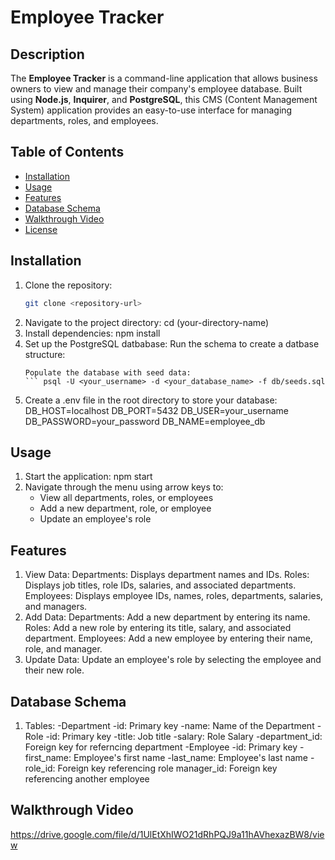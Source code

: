 # Employee Tracker

## Description

The **Employee Tracker** is a command-line application that allows business owners to view and manage their company's employee database. Built using **Node.js**, **Inquirer**, and **PostgreSQL**, this CMS (Content Management System) application provides an easy-to-use interface for managing departments, roles, and employees.

## Table of Contents
- [Installation](#installation)
- [Usage](#usage)
- [Features](#features)
- [Database Schema](#database-schema)
- [Walkthrough Video](#walkthrough-video)
- [License](#license)

## Installation

1. Clone the repository:
   ```bash
   git clone <repository-url>
2. Navigate to the project directory:
    cd (your-directory-name)
3. Install dependencies:
    npm install
4. Set up the PostgreSQL datbabase:
     Run the schema to create a datbase structure: 
      ``` psql -U <your_username> -d <your_database_name> -f db/schema.sql
    Populate the database with seed data:
    ``` psql -U <your_username> -d <your_database_name> -f db/seeds.sql
5. Create a .env file in the root directory to store your database:
    DB_HOST=localhost
    DB_PORT=5432
    DB_USER=your_username
    DB_PASSWORD=your_password
    DB_NAME=employee_db

## Usage

1. Start the application:
    npm start
2. Navigate through the menu using arrow keys to:
    - View all departments, roles, or employees
    - Add a new department, role, or employee
    - Update an employee's role

## Features

1. View Data:
    Departments: Displays department names and IDs.
    Roles: Displays job titles, role IDs, salaries, and associated departments.
    Employees: Displays employee IDs, names, roles, departments, salaries, and managers.
2. Add Data:
    Departments: Add a new department by entering its name.
    Roles: Add a new role by entering its title, salary, and associated department.
    Employees: Add a new employee by entering their name, role, and manager.
3. Update Data:
    Update an employee's role by selecting the employee and their new role.

## Database Schema

1. Tables:
    -Department
        -id: Primary key
        -name: Name of the Department
    -Role
        -id: Primary key
        -title: Job title
        -salary: Role Salary
        -department_id: Foreign key for referncing department
    -Employee
        -id: Primary key
        -first_name: Employee's first name
        -last_name: Employee's last name
        -role_id: Foreign key referencing role
        manager_id: Foreign key referencing another employee

## Walkthrough Video

https://drive.google.com/file/d/1UlEtXhIWO21dRhPQJ9a11hAVhexazBW8/view


 